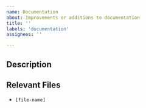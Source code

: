 ```yaml
---
name: Documentation
about: Improvements or additions to documentation
title: ''
labels: 'documentation'
assignees: ''

---
```


## Description

## Relevant Files
- `[file-name]`